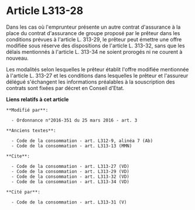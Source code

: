 # Article L313-28

Dans les cas où l'emprunteur présente un autre contrat d'assurance à la place du contrat d'assurance de groupe proposé par le
prêteur dans les conditions prévues à l'article L. 313-29, le prêteur peut émettre une offre modifiée sous réserve des
dispositions de l'article L. 313-32, sans que les délais mentionnés à l'article L. 313-34 ne soient prorogés ni ne courent à
nouveau. 

Les modalités selon lesquelles le prêteur établit l'offre modifiée mentionnée à l'article L. 313-27 et les conditions dans
lesquelles le prêteur et l'assureur délégué s'échangent les informations préalables à la souscription des contrats sont
fixées par décret en Conseil d'Etat.

**Liens relatifs à cet article**

	**Modifié par**:

	  - Ordonnance n°2016-351 du 25 mars 2016 - art. 3

	**Anciens textes**:

	  - Code de la consommation - art. L312-9, alinéa 7 (Ab)
	  - Code de la consommation - art. L313-13 (MMN)

	**Cite**:

	  - Code de la consommation - art. L313-27 (VD)
	  - Code de la consommation - art. L313-29 (VD)
	  - Code de la consommation - art. L313-32 (VD)
	  - Code de la consommation - art. L313-34 (VD)

	**Cité par**:

	  - Code de la consommation - art. L313-31 (V)
